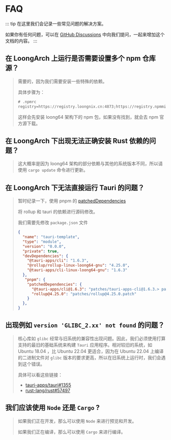 # FAQ

::: tip
在这里我们会记录一些常见问题的解决方案。

如果你有任何问题，可以在 [GitHub Discussions](https://github.com/taruri-plugin-mips/.github/discussions/new?category=q-a) 中向我们提问，一起来增加这个文档的内容。
:::

## 在 LoongArch 上运行是否需要设置多个 npm 仓库源？

> 需要的，因为我们需要安装一些特殊的依赖。
>
> 具体步骤为：
> ```txt
> # .npmrc
> registry=https://registry.loongnix.cn:4873;https://registry.npmmirror.com
> ```
>
> 这样会先安装 loong64 架构下的 npm 包，如果没有找到，就会去 npm 官方源下载。

## 在 LoongArch 下出现无法正确安装 Rust 依赖的问题？

> 这大概率是因为 loong64 架构的部分依赖与其他的系统版本不同，所以请使用 `cargo update` 命令进行更新。

## 在 LoongArch 下无法直接运行 Tauri 的问题？

> 暂时纪录一下，使用 pnpm 的 [patchedDependencies](https://pnpm.io/zh/package_json#pnpmpatcheddependencies)
>
> 将 rollup 和 tauri 的依赖进行源码修改。
>
> 我们需要先修改 `package.json` 文件
>
> ```json
> {
>   "name": "tauri-template",
>   "type": "module",
>   "version": "0.0.0",
>   "private": true,
>   "devDependencies": {
>     "@tauri-apps/cli": "1.6.3",
>     "@rollup/rollup-linux-loong64-gnu": "4.25.0",
>     "@tauri-apps/cli-linux-loong64-gnu": "1.6.3"
>   },
>    "pnpm": {
>     "patchedDependencies": {
>       "@tauri-apps/cli@1.6.3": "patches/tauri-apps-cli@1.6.3.> patch",
>       "rollup@4.25.0": "patches/rollup@4.25.0.patch"
>     }
>   },
> }
> ```

## 出现例如 `version 'GLIBC_2.xx' not found` 的问题？

> 核心库如 `glibc` 经常与旧系统的兼容性出现问题。因此，我们必须使用打算支持的最旧的基础系统来构建 `Tauri` 应用程序。相对较旧的系统，如 Ubuntu 18.04 ，比 Ubuntu 22.04 更适合，因为在 Ubuntu 22.04 上编译的二进制文件对 `glibc` 版本的要求更高，所以在旧系统上运行时，我们会遇到这个错误。
>
> 具体可以看这些链接：
> - [tauri-apps/tauri#1355](https://github.com/tauri-apps/tauri/issues/1355)
> - [rust-lang/rust#57497](https://github.com/rust-lang/rust/issues/57497)

## 我们应该使用 `Node` 还是 `Cargo` ?

> 如果我们正在开发，那么可以使用 `Node` 来进行预览和开发。
>
> 如果我们正在编译，那么可以使用 `Cargo` 来进行编译。
